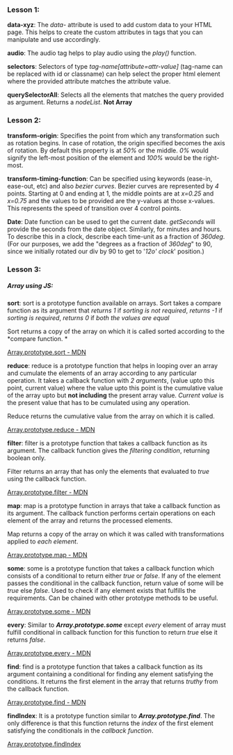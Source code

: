 ### Lesson 1:

**data-xyz**: The *data-* attribute is used to add custom data to your HTML page. This helps to create the custom attributes in tags that you can manipulate and use accordingly.

**audio**: The audio tag helps to play audio using the *play()* function.

**selectors**: Selectors of type *tag-name[attribute=attr-value]* (tag-name can be replaced with id or classname) can help select the proper html element where the provided attribute matches the attribute value.

**querySelectorAll**: Selects all the elements that matches the query provided as argument. Returns a *nodeList*. **Not Array**


### Lesson 2:

**transform-origin**: Specifies the point from which any transformation such as rotation begins. In case of rotation, the origin specified becomes the axis of rotation. By default this property is at *50%* or the middle. *0%* would signify the left-most position of the element and *100%* would be the right-most.

**transform-timing-function**: Can be specified using keywords (ease-in, ease-out, etc) and also *bezier curves*. Bezier curves are represented by *4* points. Starting at 0 and ending at 1, the middle points are at *x=0.25* and *x=0.75* and the values to be provided are the y-values at those x-values. This represents the speed of transition over 4 control points.

**Date**: Date function can be used to get the current date.
  *getSeconds* will provide the seconds from the date object. Similarly, for minutes and hours.
  To describe this in a clock, describe each time-unit as a fraction of *360deg*.
  (For our purposes, we add the "degrees as a fraction of *360deg*" to 90, since we initially rotated our div by 90 to get to '*12o' clock*' position.)


### Lesson 3:
##### Array using JS:

**sort**: sort is a prototype function available on arrays. Sort takes a compare function as its argument that 
 *returns 1* if *sorting is not required*,
 *returns -1* if *sorting is required*,
 *returns 0* if *both the values are equal*

Sort returns a copy of the array on which it is called sorted according to the *compare function. *

[Array.prototype.sort - MDN](https://developer.mozilla.org/en-US/docs/Web/JavaScript/Reference/Global_Objects/Array/sort)
 
**reduce**: reduce is a prototype function that helps in looping over an array and cumulate the elements of an array according to any particular operation. It takes a callback function with *2 arguments*, (value upto this point, current value) where the value upto this point is the cumulative value of the array upto but **not including** the present array value. *Current value* is the present value that has to be cumulated using any operation.

Reduce returns the cumulative value from the array on which it is called.

[Array.prototype.reduce - MDN](https://developer.mozilla.org/en-US/docs/Web/JavaScript/Reference/Global_Objects/Array/reduce)

**filter**: filter is a prototype function that takes a callback function as its argument. The callback function gives the *filtering condition*, returning boolean only.

Filter returns an array that has only the elements that evaluated to *true* using the callback function.

[Array.prototype.filter - MDN](https://developer.mozilla.org/en-US/docs/Web/JavaScript/Reference/Global_Objects/Array/filter)

**map**: map is a prototype function in arrays that take a callback function as its argument. The callback function performs certain operations on each element of the array and returns the processed elements.

Map returns a copy of the array on which it was called with transformations applied to *each element*.

[Array.prototype.map - MDN](https://developer.mozilla.org/en-US/docs/Web/JavaScript/Reference/Global_Objects/Array/map)

**some**: some is a prototype function that takes a callback function which consists of a conditional to return either *true* or *false*. If any of the element passes the conditional in the callback function, return value of some will be *true* else *false*.
Used to check if any element exists that fulfills the requirements. Can be chained with other prototype methods to be useful.

[Array.prototype.some - MDN](https://developer.mozilla.org/en-US/docs/Web/JavaScript/Reference/Global_Objects/Array/some)

**every**: Similar to __*Array.prototype.some*__ except *every* element of array must fulfill conditional in callback function for this function to return *true* else it returns *false*.

[Array.prototype.every - MDN](https://developer.mozilla.org/en-US/docs/Web/JavaScript/Reference/Global_Objects/Array/every)

**find**: find is a prototype function that takes a callback function as its argument containing a conditional for finding any element satisfying the conditions. It returns the first element in the array that returns *truthy* from the callback function.

[Array.prototype.find - MDN](https://developer.mozilla.org/en-US/docs/Web/JavaScript/Reference/Global_Objects/Array/find)

**findIndex**: It is a prototype function similar to __*Array.prototype.find*__. The only difference is that this function returns the *index* of the first element satisfying the conditionals in the *callback function*.

[Array.prototype.findIndex](https://developer.mozilla.org/en-US/docs/Web/JavaScript/Reference/Global_Objects/Array/findIndex)
